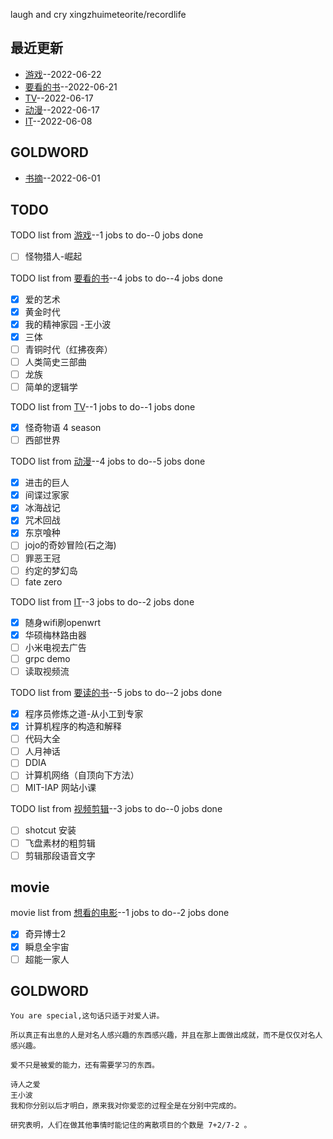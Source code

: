 
laugh and cry
xingzhuimeteorite/recordlife
## 最近更新
- [游戏](https://github.com/xingzhuimeteorite/recordlife/issues/11)--2022-06-22
- [要看的书](https://github.com/xingzhuimeteorite/recordlife/issues/10)--2022-06-21
- [TV](https://github.com/xingzhuimeteorite/recordlife/issues/9)--2022-06-17
- [动漫](https://github.com/xingzhuimeteorite/recordlife/issues/8)--2022-06-17
- [IT](https://github.com/xingzhuimeteorite/recordlife/issues/7)--2022-06-08
## GOLDWORD
- [书摘](https://github.com/xingzhuimeteorite/recordlife/issues/2)--2022-06-01
## TODO
TODO list from [游戏](https://github.com/xingzhuimeteorite/recordlife/issues/11)--1 jobs to do--0 jobs done
- [ ]  怪物猎人-崛起

TODO list from [要看的书](https://github.com/xingzhuimeteorite/recordlife/issues/10)--4 jobs to do--4 jobs done
- [x] 爱的艺术
- [x] 黄金时代
- [x] 我的精神家园  -王小波
- [x] 三体
- [ ] 青铜时代（红拂夜奔）
- [ ] 人类简史三部曲
- [ ] 龙族
- [ ] 简单的逻辑学

TODO list from [TV](https://github.com/xingzhuimeteorite/recordlife/issues/9)--1 jobs to do--1 jobs done
- [x] 怪奇物语 4 season
- [ ] 西部世界

TODO list from [动漫](https://github.com/xingzhuimeteorite/recordlife/issues/8)--4 jobs to do--5 jobs done
- [x] 进击的巨人
- [x] 间谍过家家
- [x] 冰海战记
- [x] 咒术回战 
- [x] 东京喰种
- [ ] jojo的奇妙冒险(石之海)
- [ ] 罪恶王冠
- [ ] 约定的梦幻岛
- [ ] fate zero

TODO list from [IT](https://github.com/xingzhuimeteorite/recordlife/issues/7)--3 jobs to do--2 jobs done
- [x] 随身wifi刷openwrt
- [x] 华硕梅林路由器
- [ ] 小米电视去广告
- [ ] grpc demo
- [ ] 读取视频流 

TODO list from [要读的书](https://github.com/xingzhuimeteorite/recordlife/issues/6)--5 jobs to do--2 jobs done
- [x] 程序员修炼之道-从小工到专家
- [x] 计算机程序的构造和解释
- [ ] 代码大全
- [ ] 人月神话 
- [ ] DDIA
- [ ] 计算机网络（自顶向下方法）
- [ ] MIT-IAP 网站小课 

TODO list from [视频剪辑](https://github.com/xingzhuimeteorite/recordlife/issues/4)--3 jobs to do--0 jobs done
- [ ] shotcut 安装
- [ ] 飞盘素材的粗剪辑
- [ ]  剪辑那段语音文字

## movie
movie list from [想看的电影](https://github.com/xingzhuimeteorite/recordlife/issues/5)--1 jobs to do--2 jobs done
- [x] 奇异博士2
- [x] 瞬息全宇宙
- [ ] 超能一家人

## GOLDWORD
 ```
You are special,这句话只适于对爱人讲。
```
```
所以真正有出息的人是对名人感兴趣的东西感兴趣，并且在那上面做出成就，而不是仅仅对名人感兴趣。
```
```
爱不只是被爱的能力，还有需要学习的东西。
```
```
诗人之爱 
王小波
我和你分别以后才明白，原来我对你爱恋的过程全是在分别中完成的。
```
```
研究表明，人们在做其他事情时能记住的离散项目的个数是 7+2/7-2 。 
```
